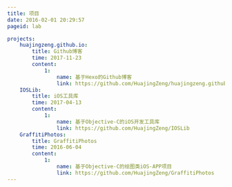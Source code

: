 ```yaml
---
title: 项目
date: 2016-02-01 20:29:57
pageid: lab

projects:
    huajingzeng.github.io:
        title: Github博客
        time: 2017-11-23
        content: 
            1:
                name: 基于Hexo的Github博客
                link: https://github.com/HuajingZeng/huajingzeng.github.io
    IOSLib:
        title: iOS工具库
        time: 2017-04-13
        content:
            1:
                name: 基于Objective-C的iOS开发工具库
                link: https://github.com/HuajingZeng/IOSLib
    GraffitiPhotos:
        title: GraffitiPhotos
        time: 2016-06-04
        content: 
            1:        
                name: 基于Objective-C的绘图类iOS-APP项目
                link: https://github.com/HuajingZeng/GraffitiPhotos  
---
```



